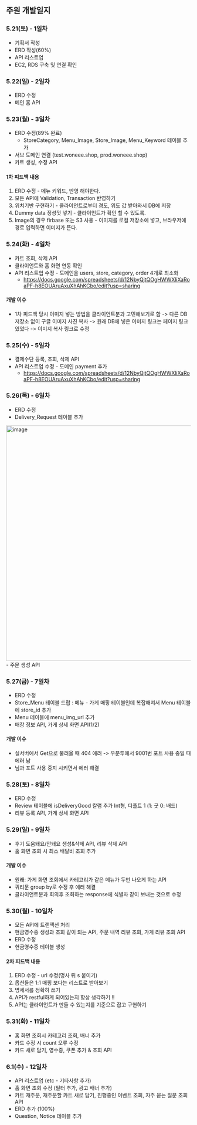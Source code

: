 ## 주원 개발일지

### 5.21(토) - 1일차
- 기획서 작성
- ERD 작성(60%)
- API 리스트업
- EC2, RDS 구축 및 연결 확인

### 5.22(일) - 2일차
- ERD 수정
- 메인 홈 API

### 5.23(월) - 3일차
- ERD 수정(89% 완료)
	- StoreCategory, Menu_Image, Store_Image, Menu_Keyword 테이블 추가
- 서브 도메인 연결 (test.woneee.shop, prod.woneee.shop)
- 카트 생성, 수정 API
#### 1차 피드백 내용
  1. ERD 수정  - 메뉴 키워드, 반영 해야한다.
  2. 모든 API에 Validation, Transaction 반영하기
  3. 위치기반 구현하기 - 클라이언트로부터 경도, 위도 값 받아와서 DB에 저장
  4. Dummy data 정성껏 넣기 - 클라이언트가 확인 할 수 있도록.
  5. Image의 경우 firbase 또는 S3 사용 - 이미지를 로컬 저장소에 넣고, 브라우저에 경로 입력하면 이미지가 뜬다.


### 5.24(화) - 4일차
- 카트 조회, 삭제 API
- 클라이언트와 홈 화면 연동 확인
- API 리스트업 수정 - 도메인을 users, store, category, order 4개로 최소화 
  - https://docs.google.com/spreadsheets/d/12NbyQjtQOgHWWXliXaRoaPF-h8EOUAruAxuXhAhKCbo/edit?usp=sharing
  
#### 개발 이슈 
- 1차 피드백 당시 이미지 넣는 방법을 클라이언트분과 고민해보기로 함
-> 다른 DB저장소 없이 구글 이미지 사진 복사 
-> 원래 DB에 넣은 이미지 링크는 페이지 링크였었다 -> 이미지 복사 링크로 수정

### 5.25(수) - 5일차
- 결제수단 등록, 조회, 삭제 API
- API 리스트업 수정 - 도메인 payment 추가
  - https://docs.google.com/spreadsheets/d/12NbyQjtQOgHWWXliXaRoaPF-h8EOUAruAxuXhAhKCbo/edit?usp=sharing

### 5.26(목) - 6일차
- ERD 수정
 - Delivery_Request 테이블 추가
 <img width="642" alt="image" src=https://user-images.githubusercontent.com/87613419/170449444-c9ee464b-0e58-424d-a1fa-f5e94229bef0.png>
- 주문 생성 API

### 5.27(금) - 7일차
- ERD 수정
 - Store_Menu 테이블 드랍 : 메뉴 - 가게 매핑 테이블인데 복잡해져서 Menu 테이블에 store_id 추가
 - Menu 테이블에 menu_img_url 추가
- 매장 정보 API, 가게 상세 화면 API(1/2)

#### 개발 이슈 
- 실서버에서 Get으로 불러올 때 404 에러 -> 우분투에서 9001번 포트 사용 중일 때 에러 남
 - 님과 포트 사용 중지 시키면서 에러 해결 
 
### 5.28(토) - 8일차
- ERD 수정
 - Review 테이블에 isDeliveryGood 칼럼 추가 Int형, 디폴트 1 (1: 굿 0: 배드)
- 리뷰 등록 API, 가게 상세 화면 API

### 5.29(일) - 9일차
- 후기 도움돼요/안돼요 생성&삭제 API, 리뷰 삭제 API
- 홈 화면 조회 시 최소 배달비 조회 추가

#### 개발 이슈
- 원래: 가게 화면 조회에서 카테고리가 같은 메뉴가 두번 나오게 하는 API 
 - 쿼리문 group by로 수정 후 에러 해결
- 클라이언트분과 회의후 조회하는 response에 식별자 같이 보내는 것으로 수정

### 5.30(월) - 10일차
- 모든 API에 트랜잭션 처리
- 현금영수증 생성과 조회 같이 되는 API, 주문 내역 리뷰 조회, 가게 리뷰 조회 API
- ERD 수정
 - 현금영수증 테이블 생성 

#### 2차 피드백 내용
  1. ERD 수정 - url 수정(명사 뒤 s 붙이기) 
  2. 옵션들은 1:1 매핑 보다는 리스트로 받아보기
  3. 명세서를 정확히 쓰기
  4. API가 restful하게 되어있는지 항상 생각하기 !!
  5. API는 클라이언트가 만들 수 있는지를 기준으로 잡고 구현하기 
 
### 5.31(화) - 11일차
- 홈 화면 조회시 카테고리 조회, 배너 추가 
- 카드 수정 시 count 오류 수정
- 카드 새로 담기, 영수증, 쿠폰 추가 & 조회 API

### 6.1(수) - 12일차
- API 리스트업 (etc - 기타사항 추가)
- 홈 화면 조회 수정 (필터 추가, 광고 배너 추가)
- 카트 재주문, 재주문할 카트 새로 담기, 진행중인 이벤트 조회, 자주 묻는 질문 조회 API
- ERD 추가 (100%) 
 - Question, Notice 테이블 추가
